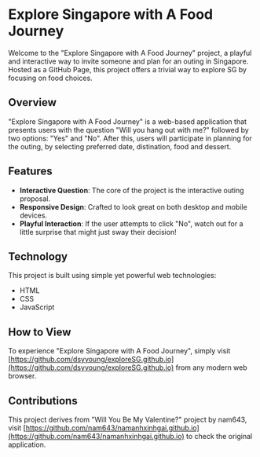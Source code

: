 # Explore Singapore with A Food Journey

Welcome to the "Explore Singapore with A Food Journey" project, a playful and interactive way to invite someone and plan for an outing in Singapore. Hosted as a GitHub Page, this project offers a trivial way to explore SG by focusing on food choices.

## Overview

"Explore Singapore with A Food Journey" is a web-based application that presents users with the question "Will you hang out with me?" followed by two options: "Yes" and "No". After this, users will participate in planning for the outing, by selecting preferred date, distination, food and dessert.

## Features

- **Interactive Question**: The core of the project is the interactive outing proposal.
- **Responsive Design**: Crafted to look great on both desktop and mobile devices.
- **Playful Interaction**: If the user attempts to click "No", watch out for a little surprise that might just sway their decision!

## Technology

This project is built using simple yet powerful web technologies:
- HTML
- CSS
- JavaScript

## How to View

To experience "Explore Singapore with A Food Journey", simply visit [https://github.com/dsyyoung/exploreSG.github.io](https://github.com/dsyyoung/exploreSG.github.io) from any modern web browser.

## Contributions

This project derives from "Will You Be My Valentine?" project by nam643, visit [https://github.com/nam643/namanhxinhgai.github.io](https://github.com/nam643/namanhxinhgai.github.io) to check the original application.
